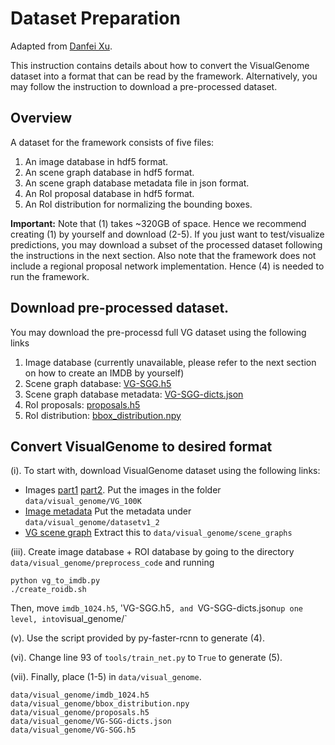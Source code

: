 # Dataset Preparation
Adapted from [Danfei Xu](https://github.com/danfeiX/scene-graph-TF-release/blob/master/data_tools/README.md).

This instruction contains details about how to convert the VisualGenome dataset into a format that can be read by the framework. Alternatively,
you may follow the instruction to download a pre-processed dataset.

## Overview

A dataset for the framework consists of five files:
1. An image database in hdf5 format.
2. An scene graph database in hdf5 format.
3. An scene graph database metadata file in json format.
4. An RoI proposal database in hdf5 format.
5. An RoI distribution for normalizing the bounding boxes.

**Important:** Note that (1) takes ~320GB of space. Hence we recommend creating (1) by yourself and download (2-5). If you just want to test/visualize predictions,
you may download a subset of the processed dataset following the instructions in the next section.
Also note that the framework does not include a regional proposal network implementation. Hence (4) is needed to run the framework.

## Download pre-processed dataset.
You may download the pre-processd full VG dataset using the following links
1. Image database (currently unavailable, please refer to the next section on how to create an IMDB by yourself)
2. Scene graph database: [VG-SGG.h5](http://cvgl.stanford.edu/scene-graph/dataset/VG-SGG.h5)
3. Scene graph database metadata: [VG-SGG-dicts.json](http://cvgl.stanford.edu/scene-graph/dataset/VG-SGG-dicts.json)
4. RoI proposals: [proposals.h5](http://cvgl.stanford.edu/scene-graph/dataset/proposals.h5)
5. RoI distribution: [bbox_distribution.npy](http://cvgl.stanford.edu/scene-graph/dataset/bbox_distribution.npy)


## Convert VisualGenome to desired format
(i). To start with, download VisualGenome dataset using the following links:
- Images [part1](https://cs.stanford.edu/people/rak248/VG_100K_2/images.zip) [part2](https://cs.stanford.edu/people/rak248/VG_100K_2/images2.zip). Put the images in the folder `data/visual_genome/VG_100K`
- [Image metadata](http://cvgl.stanford.edu/scene-graph/VG/image_data.json) Put the metadata under `data/visual_genome/datasetv1_2`
- [VG scene graph](http://cvgl.stanford.edu/scene-graph/VG/VG-scene-graph.zip) Extract this to `data/visual_genome/scene_graphs`

(iii). Create image database + ROI database by going to the directory `data/visual_genome/preprocess_code` and running
```
python vg_to_imdb.py
./create_roidb.sh
```
Then, move `imdb_1024.h5`, 'VG-SGG.h5`, and `VG-SGG-dicts.json` up one level, into `visual_genome/`

(v). Use the script provided by py-faster-rcnn to generate (4).

(vi). Change line 93 of `tools/train_net.py` to `True` to generate (5).

(vii). Finally, place (1-5) in `data/visual_genome`.

```
data/visual_genome/imdb_1024.h5
data/visual_genome/bbox_distribution.npy
data/visual_genome/proposals.h5
data/visual_genome/VG-SGG-dicts.json
data/visual_genome/VG-SGG.h5
```
